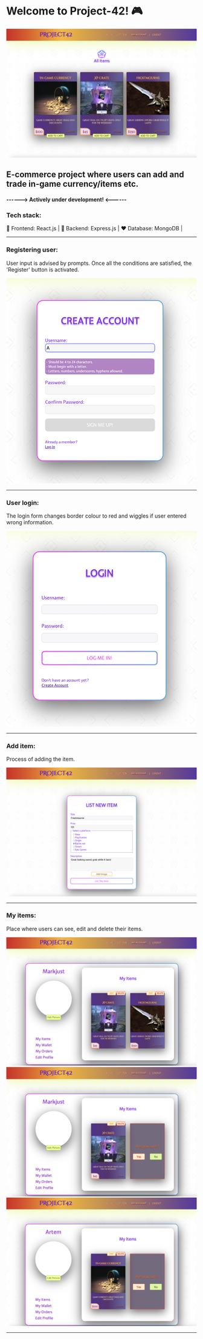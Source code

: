 # Welcome to Project-42! 🎮

!["Main"](./react-frontend/public/uploads/main.png)

## E-commerce project where users can add and trade in-game currency/items etc.

#### ------> Actively under development! <------

### Tech stack: 

👾 Frontend: React.js |
🎯 Backend: Express.js |
♥️ Database: MongoDB |

-------------------------------------------------------------------------

### Registering user:

User input is advised by prompts.
Once all the conditions are satisfied, the 'Register' button is activated.

!["Register"](./react-frontend/public/uploads/register.png)

-------------------------------------------------------------------------

### User login:

The login form changes border colour to red and wiggles if user entered wrong information.

!["Login"](./react-frontend/public/uploads/login.png)

-------------------------------------------------------------------------

### Add item:

Process of adding the item.

!["Add"](./react-frontend/public/uploads/additem.png)

-------------------------------------------------------------------------

### My items:

Place where users can see, edit and delete their items.

!["Add"](./react-frontend/public/uploads/myitems.png)
!["Edit"](./react-frontend/public/uploads/edititem.png)
!["Delete"](./react-frontend/public/uploads/validate.png)

-------------------------------------------------------------------------
